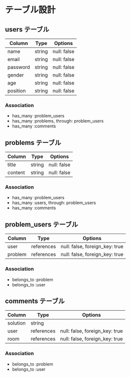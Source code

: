 # テーブル設計

## users テーブル

| Column   | Type   | Options     |
| -------- | ------ | ----------- |
| name     | string | null: false |
| email    | string | null: false |
| password | string | null: false |
| gender   | string | null: false |
| age      | string | null: false |
| position | string | null: false |

### Association

- has_many :problem_users
- has_many :problems, through: problem_users
- has_many :comments

## problems テーブル

| Column  | Type   | Options     |
| ------  | ------ | ----------- |
| title   | string | null: false |
| content | string | null: false |

### Association

- has_many :problem_users
- has_many :users, through: problem_users
- has_many :comments

## problem_users テーブル

| Column  | Type       | Options                        |
| ------  | ---------- | ------------------------------ |
| user    | references | null: false, foreign_key: true |
| problem | references | null: false, foreign_key: true |

### Association

- belongs_to :problem
- belongs_to :user

## comments テーブル

| Column   | Type       | Options                        |
| -------  | ---------- | ------------------------------ |
| solution | string     |                                |
| user     | references | null: false, foreign_key: true |
| room     | references | null: false, foreign_key: true |

### Association

- belongs_to :problem
- belongs_to :user